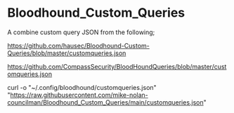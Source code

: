 # Bloodhound_Custom_Queries
A combine custom query JSON from the following;

https://github.com/hausec/Bloodhound-Custom-Queries/blob/master/customqueries.json

https://github.com/CompassSecurity/BloodHoundQueries/blob/master/customqueries.json

curl -o "~/.config/bloodhound/customqueries.json" "https://raw.githubusercontent.com/mike-nolan-councilman/Bloodhound_Custom_Queries/main/customqueries.json"
